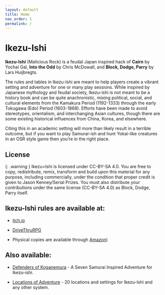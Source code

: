 ```yaml
---
layout: default
title: Home
nav_order: 1
permalink: /
---
```


# Ikezu-Ishi

**Ikezu-Ishi** (Malicious Rock) is a feudal Japan inspired hack of **Cairn** by Yochai Gal, **Into the Odd** by Chris McDowall, and **Block, Dodge, Parry** by Lars Huijbregts.

The rules and tables in Ikezu-Ishi are meant to help players create a vibrant setting and adventure for one or many play sessions. While inspired by Japanese mythology and feudal society, Ikezu-ishi is not meant to be a history book and can be quite anachronistic, mixing political, social, and cultural elements from the Kamakura Period (1192-1333) through the early Tokugawa (Edo) Period (1603-1868). Efforts have been made to avoid stereotypes, orientalism, and interchanging Asian cultures, though there are some existing historical influences from China, Korea, and elsewhere.

Citing this in an academic setting will more than likely result in a terrible outcome, but if you want to play Samurai-ish and hunt Yokai-like creatures in an OSR style game then you’re in the right place.

## License
{: .warning }
Ikezu=Ishi is licensed under CC-BY-SA 4.0. You are free to copy, redistribute, remix, transform and build upon this material for any purpose, including commercially, under the condition that proper credit is given to Jason Kenney/Serial Prizes. You must also distribute your contributions under the same license (CC-BY-SA 4.0) as Block, Dodge, Parry itself.

## Ikezu-Ishi rules are available at:
- <a href="https://serialprizes.itch.io/ikezu-ishi" target="_blank">itch.io</a>

- <a href="https://www.drivethrurpg.com/en/product/507620/ikezu-ishi" target="_blank">DriveThruRPG</a>

- Physical copies are available through <a href="https://a.co/d/gtLPBEf" target="_blank">Amazon</a>)

## Also available: 
- <a href="https://serialprizes.itch.io/iia1-defenders-of-koganemura" target="_blank">Defenders of&nbsp;Koganemura</a>&nbsp;-&nbsp;A Seven Samurai Inspired Adventure for Ikezu-ishi.

- <a href="https://serialprizes.itch.io/locations-of-adventure" target="_blank">Locations of Adventure</a>&nbsp;<em>-</em>&nbsp;20 locations and settings for Ikezu-Ishi and any other system.
